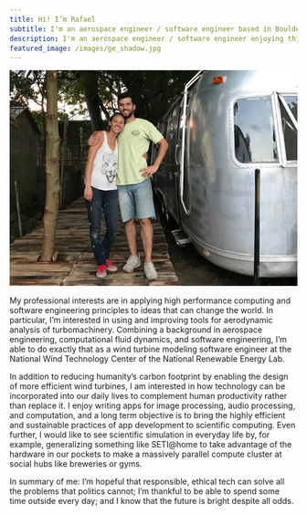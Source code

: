 ```yaml
---
title: Hi! I’m Rafael
subtitle: I'm an aerospace engineer / software engineer based in Boulder, Colorado.
description: I'm an aerospace engineer / software engineer enjoying this wild ride through the universe.
featured_image: /images/ge_shadow.jpg
---
```


![](/images/pages/about/streamdream.png)

My professional interests are in applying high performance computing and
software engineering principles to ideas that can change the world. In
particular, I’m interested in using and improving tools for aerodynamic
analysis of turbomachinery. Combining a background in aerospace
engineering, computational fluid dynamics, and software engineering,
I’m able to do exactly that as a wind turbine modeling software engineer
at the National Wind Technology Center of the National Renewable Energy
Lab.

In addition to reducing humanity’s carbon footprint by enabling the
design of more efficient wind turbines, I am interested in how technology
can be incorporated into our daily lives to complement human productivity
rather than replace it. I enjoy writing apps for image processing, audio
processing, and computation, and a long term objective is to bring the
highly efficient and sustainable practices of app development to scientific
computing. Even further, I would like to see scientific simulation in
everyday life by, for example, generalizing something like SETI@home to
take advantage of the hardware in our pockets to make a massively
parallel compute cluster at social hubs like breweries or gyms.

In summary of me: I’m hopeful that responsible, ethical tech can solve
all the problems that politics cannot; I’m thankful to be able to
spend some time outside every day; and I know that the future is bright
despite all odds.
